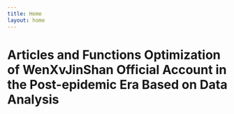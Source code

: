 ```yaml
---
title: Home
layout: home
---
```


# Articles and Functions Optimization of WenXvJinShan Official Account in the Post-epidemic Era Based on Data Analysis

